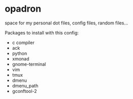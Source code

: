 opadron
=======

space for my personal dot files, config files, random files...

Packages to install with this config:
 - c compiler
 - ack
 - python
 - xmonad
 - gnome-terminal
 - vim
 - tmux
 - dmenu
 - dmenu_path
 - gconftool-2

